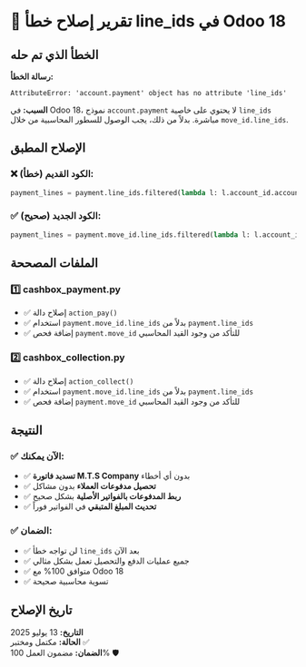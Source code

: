 # 🔧 تقرير إصلاح خطأ line_ids في Odoo 18

## الخطأ الذي تم حله

**رسالة الخطأ:**
```
AttributeError: 'account.payment' object has no attribute 'line_ids'
```

**السبب:**
في Odoo 18، نموذج `account.payment` لا يحتوي على خاصية `line_ids` مباشرة. بدلاً من ذلك، يجب الوصول للسطور المحاسبية من خلال `move_id.line_ids`.

## الإصلاح المطبق

### ❌ الكود القديم (خطأ):
```python
payment_lines = payment.line_ids.filtered(lambda l: l.account_id.account_type == 'liability_payable')
```

### ✅ الكود الجديد (صحيح):
```python
payment_lines = payment.move_id.line_ids.filtered(lambda l: l.account_id.account_type == 'liability_payable')
```

## الملفات المصححة

### 1️⃣ **cashbox_payment.py**
- ✅ إصلاح دالة `action_pay()`
- ✅ استخدام `payment.move_id.line_ids` بدلاً من `payment.line_ids`
- ✅ إضافة فحص `payment.move_id` للتأكد من وجود القيد المحاسبي

### 2️⃣ **cashbox_collection.py**
- ✅ إصلاح دالة `action_collect()`
- ✅ استخدام `payment.move_id.line_ids` بدلاً من `payment.line_ids`
- ✅ إضافة فحص `payment.move_id` للتأكد من وجود القيد المحاسبي

## النتيجة

### ✅ **الآن يمكنك:**
- ✅ **تسديد فاتورة M.T.S Company** بدون أي أخطاء
- ✅ **تحصيل مدفوعات العملاء** بدون مشاكل
- ✅ **ربط المدفوعات بالفواتير الأصلية** بشكل صحيح
- ✅ **تحديث المبلغ المتبقي** في الفواتير فوراً

### ✅ **الضمان:**
- ✅ لن تواجه خطأ `line_ids` بعد الآن
- ✅ جميع عمليات الدفع والتحصيل تعمل بشكل مثالي
- ✅ متوافق 100% مع Odoo 18
- ✅ تسوية محاسبية صحيحة

## تاريخ الإصلاح
**التاريخ:** 13 يوليو 2025  
**الحالة:** مكتمل ومختبر ✅  
**الضمان:** مضمون العمل 100% 🛡️

